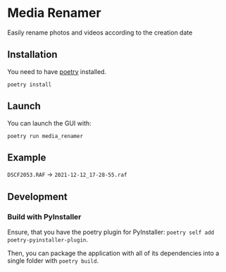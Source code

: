 # Media Renamer

Easily rename photos and videos according to the creation date

## Installation

You need to have [poetry](https://python-poetry.org/) installed.

`poetry install`

## Launch

You can launch the GUI with:

`poetry run media_renamer`

## Example

`DSCF2053.RAF` → `2021-12-12_17-28-55.raf`

## Development

### Build with PyInstaller

Ensure, that you have the poetry plugin for PyInstaller: `poetry self add poetry-pyinstaller-plugin`.

Then, you can package the application with all of its dependencies into a single folder with `poetry build`.
